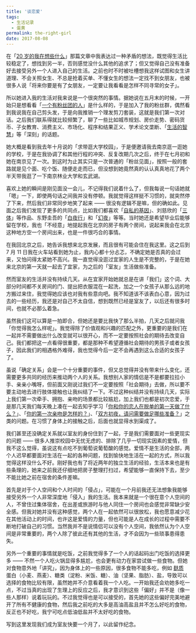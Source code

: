 ```yaml
---
title: '谈恋爱'
tags:
  - 生活记录
  - 蛋黄
permalink: the-right-girl
date: 2017-08-08
---
```


在「[20 岁的我在想些什么](https://jysperm.me/2016/11/thinking-about-my-20/)」那篇文章中我表达过一种矛盾的想法，既觉得生活比较稳定了，想找到另一半，否则感觉没什么其他的追求了；但又觉得自己没有准备好去接受另外一个人进入自己的生活。之前也时不时被吐槽想我这样试图和女生讲道理、不会关照女生、不总是抢着买单、不懂女生的想法一定找不到女朋友，也被很多人说「将来你要是有了女朋友，一定要让我看看是怎样不同寻常的女子」。

所以她进入我的生活对我来说是一个很突然的事情。据她说在五月末的时候，一开始只是想看看「[一个有粉丝团的人](https://jysperm.me/2015/12/maintain-a-fans-group/)」是什么样的，于是加入了我的粉丝群，偶然看到我说我在自己剪头发，于是向我推销一个理发剪刀套装，这就是我们第一次对话。之后我们联系得就比较频繁了，聊了一些比如城市规划、房价走势、密码货币、子女教育、消费主义、市场化、程序和结果正义、学术论文垄断、「[生活的智慧](http://www.yinwang.org/blog-cn/2017/07/08/living-philosophy)」等「深刻」的话题。

她大概是看到我去年十月说的「求带逛大学校园」，于是便邀请我去南京逛一逛她的学校，于是在我协调了和其他行程的冲突、反复改期几次之后，终于在七月初和她在南京见了一次。到这时为止其实只是一次普通的「粉丝见面」，按照一般的套路就是见个面、吃个饭、随便走走而已，但没想到她竟然真的认认真真地花了两个半天带我逛了一下南京林业大学和玄武湖。

喜欢上她的瞬间是刚见面没一会儿，不记得我们说着什么了，但我每说一句话她就「嗯」一下，即使两句话之间我并没有停顿。我就觉得这样挺不习惯的，就突然停了下来，然后我们非常同步地笑了起来 —— 很没有逻辑不是嘛，但的确如此。见面之后我们发现了更多的共同点，比如我们都喜欢「[自私的基因](http://www.amazon.cn/gp/product/B008MIGAI8/ref=as_li_ss_tl?ie=UTF8&camp=536&creative=3132&creativeASIN=B008MIGAI8&linkCode=as2&tag=jysperm07-23)」、刘慈欣的「[三体](https://www.amazon.cn/gp/product/B00S4OK1ZS/ref=as_li_ss_tl?ie=UTF8&camp=536&creative=3132&creativeASIN=B00S4OK1ZS&linkCode=as2&tag=jysperm07-23)」等作品、东野圭吾的「[白夜行](https://www.amazon.cn/gp/product/B00BXX5DDM/ref=as_li_ss_tl?ie=UTF8&camp=536&creative=3132&creativeASIN=B00BXX5DDM&linkCode=as2&tag=jysperm07-23)」和「[幻夜](https://www.amazon.cn/gp/product/B00F5I263G/ref=as_li_ss_tl?ie=UTF8&camp=536&creative=3132&creativeASIN=B00F5I263G&linkCode=as2&tag=jysperm07-23)」等等。当时她还是希望毕业后能够留在学校，我也「不经意」地提起我在北京的房子有两个房间，说起来我会在北京这种地方空一个房间出来，也是一件很巧合的事情。

在我回北京之后，她告诉我想来北京发展，而且很有可能会住在我这里。这之后到 7 月 11 日我在火车站看到她为止，我内心都十分忐忑，不确定她是否真的会过来，又怕问得太紧她不高兴。我一直觉得没逛过宜家的人生是不完整的，于是在她来北京的第一天就一起去了宜家，为之后的「室友」生活做些准备。

然而室友的生活并没有持续几天。从在宜家开始她就总是在讲「我们」这个词、大部分时间都不关房间的门、提出把衣服混在一起洗，加之一个女孩子从那么远的地方搬过来住，我觉得她应该也对我有些意向吧。我不知道该不该表白心意，因为过去的一些经历，我还是对自己不太自信，想到既然已经是室友了，以后还有很多时间，也就不必那么着急。

虽然我们这可以算是一拍即合，但她还是要比我快了那么半拍，几天之后就问我「你觉得我怎么样呢」。我觉得除了价值观和兴趣的匹配之外，更重要的是我们在一起并不需要做出什么改变就可以很开心，而不一定要按照社会的期待去改变自己。我们都把这一点看得很重要，都是那种不希望遵循社会期待的男孩子或者女孩子，因此我们的相遇格外难得，我也觉得今后一定不会再遇到这么合适的女孩子了。

虽说「确定关系」会是一个十分重要的事件，但又总觉得并没有带来什么变化，还需要更多共同的经历来推动两个人的关系。我想别人家的情侣是不是都要拉拉小手、亲亲小嘴呀，但前面又刚说过我们不一定要按照「社会期待」去做，所以要不要主动地去进行肢体接触也让我纠结了一下。不过这种纠结并没有持续几天，实际上我们第一次牵手、拥抱、亲吻的场景都比较尴尬，加上我们也都是初次恋爱，于是那几天我们每天晚上凑在一起去知乎学习「[你和你的恋人在脱单的第一天做了什么？](https://www.zhihu.com/question/38575847)」、「[你的第一次亲吻是怎样的？](https://www.zhihu.com/question/22531544)」、「[双方初夜，请问需要做足哪些准备？](https://www.zhihu.com/question/21762195)」之类的问题。在习惯了身体上的接触之后，后面也就显得水到渠成了。

我们甚至还没确定关系就以室友的身份住到了一起，于是我们需要面对一些更现实的问题 —— 很多人推崇校园中无忧无虑的、排除了几乎一切现实因素的爱情，但我不这么觉得，虽说这有点吃不到葡萄说葡萄酸的感觉。爱情不是生活的全部，两个人迟早都要面对生活在一起的各种问题，找到愉快地生活在一起的方式，所以我觉得这样没什么不好。刚好我也有了将近两年的独立生活的经验，生活本来也是有些条理的，她来之前我还仔细地把房子整理打扫过，希望能够一直保持下去，至少不能比她之前在宿舍的条件差嘛。

首先是对于个人空间和个人时间的「侵占」，可能在一个月前我还无法想象我能够接受另外一个人非常深度地「侵入」我的生活。我本来就是一个很在意个人空间的人，不曾住过集体宿舍，在出差或旅游时与他人同住一个房间也会感觉非常缺少安全感。但我对她并没有这种感觉，两个人在一起依然可以很放松，我也愿意减少花在其他活动上的时间，也许这是爱情的力量，但也可能是人在成长的过程中需要不断地打破自己的习惯。当然我并不是说情侣可以没有个人空间，我依然认为个人空间是非常重要的，两个人除了彼此还有其他的生活，才不会因为一些琐事患得患失。

另外一个重要的事情就是吃饭，之前我觉得多了一个人的话起码出门吃饭的选择更多 —— 不然一个人吃火锅显得多尴尬，也会更有动力在家尝试做一些食物。但她对食物意外地「讲究」，因为身体上的一些原因，很多食物不能多吃，例如 [麸质](https://zh.wikipedia.org/wiki/%E9%BA%B8%E8%B4%A8) 蛋白（小麦、燕麦）、糖类（淀粉、米饭、糖）、油（坚果、脂肪）、盐，导致可以选择的食物比较有限，虽然她并不介意看着我一个人吃。一开始我还会劝她多吃一点，不过当真的出现了生理上的反应之后，我才意识到这些「偏好」并不是（像一些人那样）说着玩玩的。不过我觉得也是可以接受的，首先她的这些偏好完美地避开了所有不健康的食物，然后我之前吃的大多是高油高盐且并不怎么好吃的食物，反正也不好吃，我宁可吃点低油低盐并不太好吃的食物。

写到这里发现我们成为室友快要一个月了，以此留作纪念。

